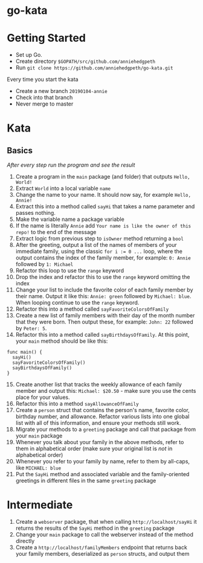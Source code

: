 # go-kata

# Getting Started

* Set up Go.
* Create directory `$GOPATH/src/github.com/anniehedgpeth`
* Run `git clone https://github.com/anniehedgpeth/go-kata.git`

Every time you start the kata
* Create a new branch `20190104-annie`
* Check into that branch
* Never merge to master

# Kata

## Basics

_After every step run the program and see the result_
1. Create a program in the `main` package (and folder) that outputs `Hello, World!`
2. Extract `World` into a local variable `name`
3. Change the name to your name. It should now say, for example `Hello, Annie!`
4. Extract this into a method called `sayHi` that takes a name parameter and passes nothing.
5. Make the variable name a package variable
6. If the name is literally `Annie` add `Your name is like the owner of this repo!` to the end of the message
7. Extract logic from previous step to `isOwner` method returning a `bool`
8. After the greeting, output a list of the names of members of your immediate family, using the classic `for i := 0 ...` loop, where the output contains the index of the family member, for example: `0: Annie` followed by `1: Michael`
9. Refactor this loop to use the `range` keyword
10. Drop the index and refactor this to use the `range` keyword omitting the index
11. Change your list to include the favorite color of each family member by their name. Output it like this: `Annie: green` followed by `Michael: blue`. When looping continue to use the `range` keyword.
12. Refactor this into a method called `sayFavoriteColorsOfFamily`
13. Create a new list of family members with their day of the month number that they were born. Then output these, for example: `John: 22` followed by `Peter: 5`.
14. Refactor this into a method called `sayBirthdaysOfFamily`. At this point, your `main` method should be like this:
```golang
func main() {
  sayHi()
  sayFavoriteColorsOfFamily()
  sayBirthdaysOfFamily()
}
```
15. Create another list that tracks the weekly allowance of each family member and output this: `Michael: $20.50` - make sure you use the cents place for your values.
16. Refactor this into a method `sayAllowanceOfFamily`
17. Create a `person` struct that contains the person's name, favorite color, birthday number, and allowance. Refactor various lists into one global list with all of this information, and ensure your methods still work. 
18. Migrate your methods to a `greeting` package and call that  package from your `main` package
19. Whenever you talk about your family in the above methods, refer to them in alphabetical order (make sure your original list is _not_ in alphabetical order)
20. Whenever you refer to your family by name, refer to them by all-caps, like `MICHAEL: blue`
21. Put the `SayHi` method and associated variable and the family-oriented greetings in different files in the same `greeting` package

# Intermediate

1. Create a `webserver` package, that when calling `http://localhost/sayHi` it returns the results of the `SayHi` method in the `greeting` package
2. Change your `main` package to call the webserver instead of the method directly
3. Create a `http://localhost/familyMembers` endpoint that returns back your family members, deserialized as `person` structs, and output them